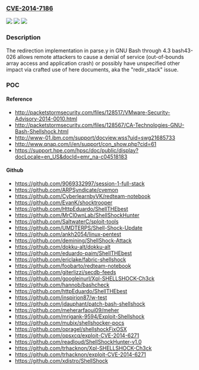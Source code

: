 ### [CVE-2014-7186](https://cve.mitre.org/cgi-bin/cvename.cgi?name=CVE-2014-7186)
![](https://img.shields.io/static/v1?label=Product&message=n%2Fa&color=blue)
![](https://img.shields.io/static/v1?label=Version&message=n%2Fa&color=blue)
![](https://img.shields.io/static/v1?label=Vulnerability&message=n%2Fa&color=brighgreen)

### Description

The redirection implementation in parse.y in GNU Bash through 4.3 bash43-026 allows remote attackers to cause a denial of service (out-of-bounds array access and application crash) or possibly have unspecified other impact via crafted use of here documents, aka the "redir_stack" issue.

### POC

#### Reference
- http://packetstormsecurity.com/files/128517/VMware-Security-Advisory-2014-0010.html
- http://packetstormsecurity.com/files/128567/CA-Technologies-GNU-Bash-Shellshock.html
- http://www-01.ibm.com/support/docview.wss?uid=swg21685733
- http://www.qnap.com/i/en/support/con_show.php?cid=61
- https://support.hpe.com/hpsc/doc/public/display?docLocale=en_US&docId=emr_na-c04518183

#### Github
- https://github.com/9069332997/session-1-full-stack
- https://github.com/ARPSyndicate/cvemon
- https://github.com/CyberlearnbyVK/redteam-notebook
- https://github.com/EvanK/shocktrooper
- https://github.com/HttpEduardo/ShellTHEbest
- https://github.com/MrCl0wnLab/ShellShockHunter
- https://github.com/SaltwaterC/sploit-tools
- https://github.com/UMDTERPS/Shell-Shock-Update
- https://github.com/ankh2054/linux-pentest
- https://github.com/demining/ShellShock-Attack
- https://github.com/dokku-alt/dokku-alt
- https://github.com/eduardo-paim/ShellTHEbest
- https://github.com/ericlake/fabric-shellshock
- https://github.com/foobarto/redteam-notebook
- https://github.com/giterlizzi/secdb-feeds
- https://github.com/googleinurl/Xpl-SHELLSHOCK-Ch3ck
- https://github.com/hannob/bashcheck
- https://github.com/httpEduardo/ShellTHEbest
- https://github.com/inspirion87/w-test
- https://github.com/jdauphant/patch-bash-shellshock
- https://github.com/meherarfaoui09/meher
- https://github.com/mrigank-9594/Exploit-Shellshock
- https://github.com/mubix/shellshocker-pocs
- https://github.com/opragel/shellshockFixOSX
- https://github.com/opsxcq/exploit-CVE-2014-6271
- https://github.com/readloud/ShellShockHunter-v1.0
- https://github.com/trhacknon/Xpl-SHELLSHOCK-Ch3ck
- https://github.com/trhacknon/exploit-CVE-2014-6271
- https://github.com/xdistro/ShellShock

